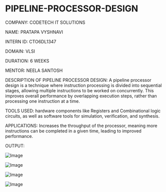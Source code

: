 # PIPELINE-PROCESSOR-DESIGN
COMPANY: CODETECH IT SOLUTIONS

NAME: PRATAPA VYSHNAVI

INTERN ID: CTO6DL1347

DOMAIN: VLSI

DURATION: 6 WEEKS

MENTOR: NEELA SANTOSH

DESCRIPTION OF PIPELINE PROCESSOR DESIGN: A pipeline processor design is a technique where instruction processing is divided into sequential stages, allowing multiple instructions to be worked on concurrently. This improves overall performance by overlapping execution steps, rather than processing one instruction at a time. 

TOOLS USED: hardware components like Registers and Combinational logic circuits, as well as software tools for simulation, verification, and synthesis. 

APPLICATIONS: Increases the throughput of the processor, meaning more instructions can be completed in a given time, leading to improved performance. 

OUTPUT:


![Image](https://github.com/user-attachments/assets/bb46b742-c02e-48e0-9c66-19de34fad4ab)

![Image](https://github.com/user-attachments/assets/c5190490-cfd3-4492-a19b-cbd7e73bedcc)

![Image](https://github.com/user-attachments/assets/a55624e9-21c6-4c45-90ca-9c309be01733)

![Image](https://github.com/user-attachments/assets/60a2c74b-8c85-4b37-8e66-c097958e66ac)
